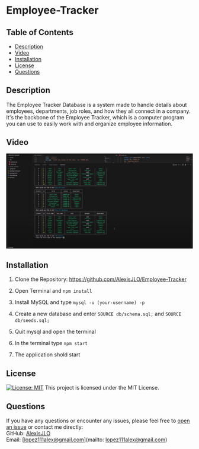 # Employee-Tracker

## Table of Contents

- [Description](#description)
- [Video](#Video)
- [Installation](#installation)
- [License](#license)
- [Questions](#questions)

## Description

The Employee Tracker Database is a system made to handle details about employees, departments, job roles, and how they all connect in a company. It's the backbone of the Employee Tracker, which is a computer program you can use to easily work with and organize employee information.

## Video

[![Video](./assets/Employee%20Tracker.PNG)](https://drive.google.com/file/d/1Rj3Q7-clRX7xoa2TTPuCfU-rWclgiRDA/view?usp=sharing)
## Installation

1. Clone the Repository: https://github.com/AlexisJLO/Employee-Tracker

2. Open Terminal and `npm install`

3. Install MySQL and type `mysql -u (your-username) -p `

4. Create a new database and enter `SOURCE db/schema.sql;` and `SOURCE db/seeds.sql;`

5. Quit mysql and open the terminal

6. In the terminal type `npm start`

7. The application shold start

## License

[![License: MIT](https://img.shields.io/badge/License-MIT-yellow.svg)](https://opensource.org/licenses) This project is licensed under the MIT License.

## Questions

If you have any questions or encounter any issues, please feel free to [open an issue](https://github.com/mxrtinee/Employee-Tracker/issues) or contact me directly:<br>
GitHub: [AlexisJLO](https://github.com/AlexisJLO)<br>
Email: [lopez111alex@gmail.com](mailto: lopez111alex@gmail.com)
